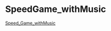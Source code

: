 # SpeedGame_withMusic

[Speed_Game_withMusic](https://praveshchand7.github.io/SpeedGame_withMusic/)


